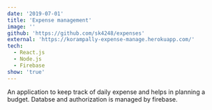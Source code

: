 ```yaml
---
date: '2019-07-01'
title: 'Expense management'
image: ''
github: 'https://github.com/sk4248/expenses'
external: 'https://korampally-expense-manage.herokuapp.com/'
tech:
  - React.js
  - Node.js
  - Firebase
show: 'true'
---
```


An application to keep track of daily expense and helps in planning a budget. Databse and authorization is managed by firebase.
